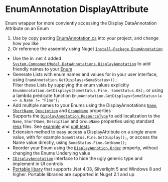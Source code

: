 EnumAnnotation DisplayAttribute 
==========
Enum wrapper for more conviently accessing the Display DataAnnotation Attribute on an Enum

1. Use by copy pasting [EnumAnnotation.cs](https://raw.github.com/aadje/EnumAnnotation/master/EnumAnnotations/EnumAnnotation.cs) into your project, and change how you like
2. Or reference the assembly using Nuget [```Install-Package EnumAnnotation```](https://nuget.org/packages/EnumAnnotation)   

* Use the in .net 4 added [```System.ComponentModel.DataAnnotations.DisplayAnnotation```](http://msdn.microsoft.com/en-us/library/system.componentmodel.dataannotations.displayattribute.aspx) to add friendly names to your [Enum](https://github.com/aadje/EnumAnnotation/blob/master/EnumAnnotations.Test/Data/SomeStatus.cs)
* Generate Lists with enum names and values for in your user interface, using ```EnumAnnotation.GetDisplays<SomeStatus>();```  
Filter these Lists by supplying the enum values explicitly ```EnumAnnotation.GetDisplays(SomeStatus.Fine, SomeStatus.Ok);``` or using a lambda predicate function ```EnumAnnotation.GetDisplays<SomeStatus>(a => a.Name != "Fine");```
* Add multiple names to your Enums using the DisplayAnnotations [```Name```](http://msdn.microsoft.com/en-us/library/system.componentmodel.dataannotations.displayattribute.name.aspx), [```ShortName```](http://msdn.microsoft.com/en-us/library/system.componentmodel.dataannotations.displayattribute.shortname.aspx), [```Desciption```](http://msdn.microsoft.com/en-us/library/system.componentmodel.dataannotations.displayattribute.description.aspx) and [```GroupName```](http://msdn.microsoft.com/en-us/library/system.componentmodel.dataannotations.displayattribute.groupname.aspx) properties
* Supports the [```DisplayAnnotation.ResourceType```](http://msdn.microsoft.com/en-us/library/system.componentmodel.dataannotations.displayattribute.resourcetype.aspx) to add localization to the ```Name```, ```ShortName```, ```Desciption``` and ```GroupName``` properties using standard [resx](https://github.com/aadje/EnumAnnotation/tree/master/EnumAnnotations.Test/Resources) files. See [example](https://github.com/aadje/EnumAnnotation/blob/master/EnumAnnotations.Test/Data/LocalizedStatus.cs) and [unit tests](https://github.com/aadje/EnumAnnotation/blob/master/EnumAnnotations.Test/EnumAnnotationTest.cs)
* Extension method to easy access a DisplayAttribute on a single enum value, with for example ```SomeStatus.Fine.GetDisplay();```, or access the Name value directly, using ```SomeStatus.Fine.GetName();```
* Reorder your Enum using the [```DisplayAnnotion.Order```](http://msdn.microsoft.com/en-us/library/system.componentmodel.dataannotations.displayattribute.order.aspx) property, without changing the Enums Underying value
* [```IDisplayAnnotation```](https://github.com/aadje/EnumAnnotation/blob/master/EnumAnnotations/EnumAnnotation.cs) interface to hide the ugly generic type and implement in UI controls 
* [Portable libary](http://msdn.microsoft.com/en-us/library/gg597391.aspx) that supports .Net 4.03, Silverlight 5 and Windows 8 and higher. Portable libraries are supported in Nuget 2.1 and up